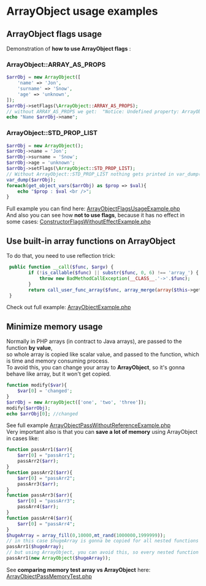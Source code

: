 # ArrayObject usage examples

## ArrayObject flags usage
Demonstration of **how to use ArrayObject flags** : <br />
### ArrayObject::ARRAY_AS_PROPS
```php
$arrObj = new ArrayObject([
    'name' => 'Jon',
    'surname' => 'Snow',
    'age' => 'unknown',
]);
$arrObj->setFlags(\ArrayObject::ARRAY_AS_PROPS);
// without ARRAY_AS_PROPS we get:  "Notice: Undefined property: ArrayObject::$name"
echo "Name $arrObj->name";
```
### ArrayObject::STD_PROP_LIST
```php
$arrObj = new ArrayObject();
$arrObj->name = 'Jon';
$arrObj->surname = 'Snow';
$arrObj->age = 'unknown';
$arrObj->setFlags(\ArrayObject::STD_PROP_LIST);
// Without ArrayObject::STD_PROP_LIST nothing gets printed in var_dump() nor in the loop
var_dump($arrObj);
foreach(get_object_vars($arrObj) as $prop => $val){
    echo "$prop : $val <br />";
}
```
Full example you can find here: [ArrayObjectFlagsUsageExample.php](ArrayObjectFlagsUsageExample.php) <br />
And also you can see how **not to use flags**, because it has no effect in some cases: [ConstructorFlagsWithoutEffectExample.php](ConstructorFlagsWithoutEffectExample.php) <br />

## Use built-in array functions on ArrayObject
To do that, you need to use reflection trick: <br />
```php
 public function __call($func, $argv) {
        if (!is_callable($func) || substr($func, 0, 6) !== 'array_') {
            throw new BadMethodCallException(__CLASS__.'->'.$func);
        }
        return call_user_func_array($func, array_merge(array($this->getArrayCopy()), $argv));
 }
```
Check out full example: [ArrayObjectExample.php](ArrayObjectExample.php) <br />
## Minimize memory usage
Normally in PHP arrays (in contract to Java arrays), are passed to the function **by value**,<br />
so whole array is copied like scalar value, and passed to the function, which is time and memory consuming process.<br />
To avoid this, you can change your array to **ArrayObject**, so it's gonna behave like array, but it won't get copied.<br />
```php
function modify($var){
    $var[0] = 'changed';
}
$arrObj = new ArrayObject(['one', 'two', 'three']);
modify($arrObj);
echo $arrObj[0]; //changed
```
See full example [ArrayObjectPassWithoutReferenceExample.php](ArrayObjectPassWithoutReferenceExample.php)<br />
Very important also is that you can **save a lot of memory** using ArrayObject in cases like:<br />
```php
function passArr1($arr){
    $arr[0] = "passArr1";
    passArr2($arr);
}
function passArr2($arr){
    $arr[0] = "passArr2";
    passArr3($arr);
}
function passArr3($arr){
    $arr[0] = "passArr3";
    passArr4($arr);
}
function passArr4($arr){
    $arr[0] = "passArr4";
}
$hugeArray = array_fill(0,10000,mt_rand(1000000,1999999));
// in this case $hugeArray is gonna be copied for all nested functions
passArr1($hugeArray);
// but using ArrayObject, you can avoid this, so every nested function operates on the same object
passArr1(new ArrayObject($hugeArray));
```
See **comparing memory test array vs ArrayObject** here: [ArrayObjectPassMemoryTest.php](ArrayObjectPassMemoryTest.php) <br />
